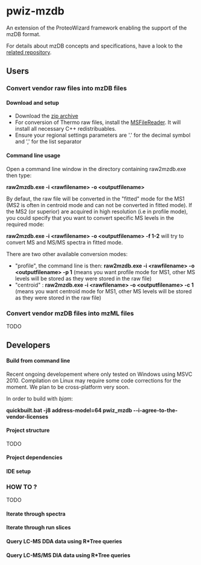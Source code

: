 pwiz-mzdb
=========

An extension of the ProteoWizard framework enabling the support of the mzDB format.

For details about mzDB concepts and specifications, have a look to the [related repository](http://github.com/mzdb/mzdb-specs).

## Users

### Convert vendor raw files into mzDB files

#### Download and setup

* Download the <a href="https://github.com/mzdb/pwiz-mzdb/releases/download/v0.9.7-beta.1/pwiz_mzdb_0.9.7.zip">zip archive</a>
* For conversion of Thermo raw files, install the <a href="http://sjsupport.thermofinnigan.com/public/detail.asp?id=703">MSFileReader</a>. It will install all necessary C++ redistribuables.
* Ensure your regional settings parameters are '.' for the decimal symbol and ',' for the list separator

#### Command line usage

Open a command line window in the directory containing raw2mzdb.exe then type: 

**raw2mzdb.exe -i \<rawfilename\> -o \<outputfilename\>**

By defaut, the raw file will be converted in the "fitted" mode for the MS1 (MS2 is often in centroid mode and can not be converted in fitted mode). If the MS2 (or superior) are acquired in high resolution (i.e in profile mode), you could specify that you want to convert specific MS levels in the required mode:

**raw2mzdb.exe -i \<rawfilename\> -o \<outputfilename\> -f 1-2** will try to convert MS and MS/MS spectra in fitted mode.

There are two other available conversion modes:
* "profile", the command line is then: **raw2mzdb.exe -i \<rawfilename\> -o \<outputfilename\> -p 1** (means you want profile mode for MS1, other MS levels will be stored as they were stored in the raw file)
* "centroid" : **raw2mzdb.exe -i \<rawfilename\> -o \<outputfilename\> -c 1** (means you want centroid mode for MS1, other MS levels will be stored as they were stored in the raw file)

### Convert vendor mzDB files into mzML files

TODO

## Developers

#### Build from command line

Recent ongoing developement where only tested on Windows using MSVC 2010.
Compilation on Linux may require some code corrections for the moment. We plan to be cross-platform very soon.

In order to build with *bjam*:

**quickbuilt.bat -j8 address-model=64 pwiz_mzdb --i-agree-to-the-vendor-licenses**

#### Project structure

TODO

#### Project dependencies

#### IDE setup

### HOW TO ?

TODO

#### Iterate through spectra

#### Iterate through run slices

#### Query LC-MS DDA data using R*Tree queries

#### Query LC-MS/MS DIA data using R*Tree queries
